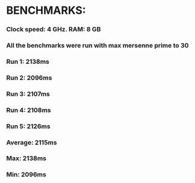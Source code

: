 # BENCHMARKS:
### Clock speed: 4 GHz. RAM: 8 GB
### All the benchmarks were run with max mersenne prime to 30
### Run 1: 2138ms
### Run 2: 2096ms
### Run 3: 2107ms
### Run 4: 2108ms
### Run 5: 2126ms
### Average: 2115ms
### Max: 2138ms
### Min: 2096ms
